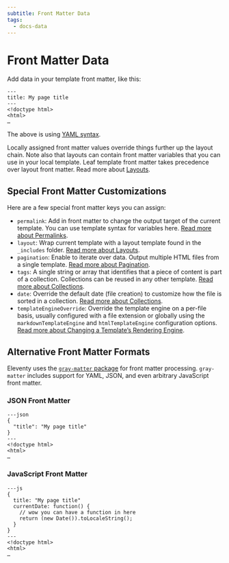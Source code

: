 ```yaml
---
subtitle: Front Matter Data
tags:
  - docs-data
---
```

# Front Matter Data

Add data in your template front matter, like this:

```
---
title: My page title
---
<!doctype html>
<html>
…
```

The above is using [YAML syntax](https://learnxinyminutes.com/docs/yaml/).

Locally assigned front matter values override things further up the layout chain. Note also that layouts can contain front matter variables that you can use in your local template. Leaf template front matter takes precedence over layout front matter. Read more about [Layouts](/docs/layouts/).

## Special Front Matter Customizations

Here are a few special front matter keys you can assign:

* `permalink`: Add in front matter to change the output target of the current template. You can use template syntax for variables here. [Read more about Permalinks](/docs/permalinks/).
* `layout`: Wrap current template with a layout template found in the `_includes` folder. [Read more about Layouts](/docs/layouts/).
* `pagination`: Enable to iterate over data. Output multiple HTML files from a single template. [Read more about Pagination](/docs/pagination/).
* `tags`: A single string or array that identifies that a piece of content is part of a collection. Collections can be reused in any other template. [Read more about Collections](/docs/collections/).
* `date`: Override the default date (file creation) to customize how the file is sorted in a collection. [Read more about Collections](/docs/collections/).
* `templateEngineOverride`: Override the template engine on a per-file basis, usually configured with a file extension or globally using the `markdownTemplateEngine` and `htmlTemplateEngine` configuration options. [Read more about Changing a Template’s Rendering Engine](/docs/languages/#overriding-the-template-language).

## Alternative Front Matter Formats

Eleventy uses the [`gray-matter` package](https://github.com/jonschlinkert/gray-matter) for front matter processing. `gray-matter` includes support for YAML, JSON, and even arbitrary JavaScript front matter.

### JSON Front Matter

```
---json
{
  "title": "My page title"
}
---
<!doctype html>
<html>
…
```

### JavaScript Front Matter

```
---js
{
  title: "My page title"
  currentDate: function() {
    // wow you can have a function in here
    return (new Date()).toLocaleString();
  }
}
---
<!doctype html>
<html>
…
```
